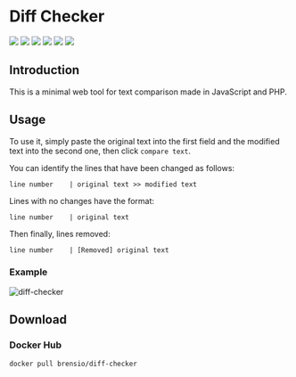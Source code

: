 # Diff Checker
[![](https://img.shields.io/docker/pulls/brensio/diff-checker?style=for-the-badge)](https://hub.docker.com/r/brensio/diff-checker)
[![](https://img.shields.io/github/release/brensio/diff-checker?style=for-the-badge)](https://github.com/brensio/diff-checker/releases)
[![](https://img.shields.io/github/license/brensio/diff-checker?style=for-the-badge)](https://github.com/brensio/diff-checker/blob/master/LICENSE)
[![](https://img.shields.io/github/issues/brensio/diff-checker?style=for-the-badge)](https://github.com/brensio/diff-checker/issues)
[![](https://img.shields.io/github/forks/brensio/diff-checker?style=for-the-badge)](https://github.com/brensio/diff-checker/network/members)
[![](https://img.shields.io/github/stars/brensio/diff-checker?style=for-the-badge)](https://github.com/brensio/diff-checker/stargazers)

## Introduction

This is a minimal web tool for text comparison made in JavaScript and PHP. 

## Usage

To use it, simply paste the original text into the first field and the modified text into the second one, then click `compare text`.

You can identify the lines that have been changed as follows:
```
line number    | original text >> modified text
```

Lines with no changes have the format:
```
line number    | original text
```

Then finally, lines removed:
```
line number    | [Removed] original text
```

### Example

![diff-checker](https://i.imgur.com/MtffLvK.png)

## Download

### Docker Hub

```
docker pull brensio/diff-checker
```
